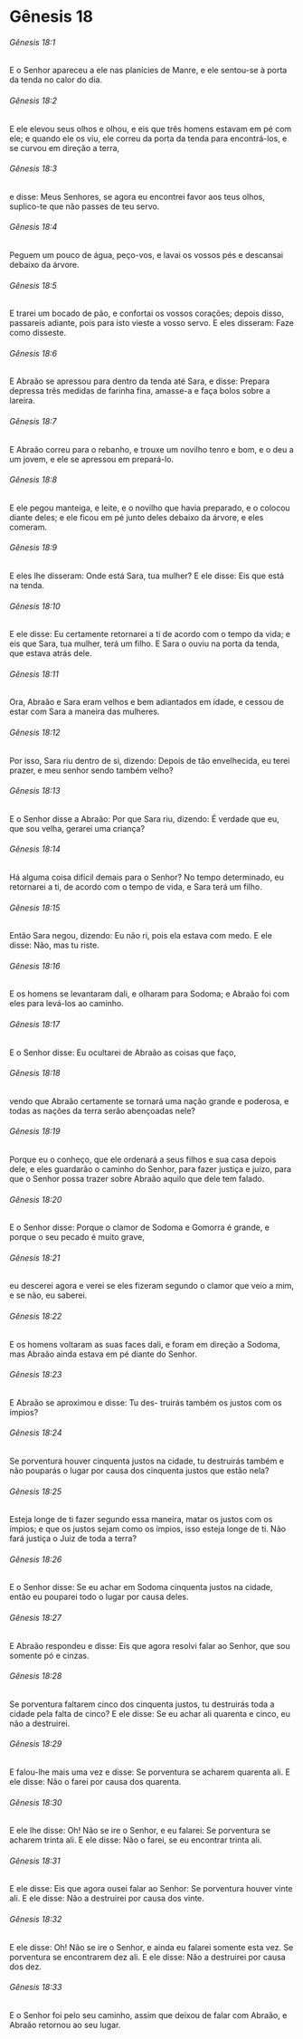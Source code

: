 # Gênesis 18

###### Gênesis 18:1

E o Senhor apareceu a ele nas planícies de Manre, e ele sentou-se à porta da tenda no calor do dia.

###### Gênesis 18:2

E ele elevou seus olhos e olhou, e eis que três homens estavam em pé com ele; e quando ele os viu, ele correu da porta da tenda para encontrá-los, e se curvou em direção a terra,

###### Gênesis 18:3

e disse: Meus Senhores, se agora eu encontrei favor aos teus olhos, suplico-te que não passes de teu servo.

###### Gênesis 18:4

Peguem um pouco de água, peço-vos, e lavai os vossos pés e descansai debaixo da árvore.

###### Gênesis 18:5

E trarei um bocado de pão, e confortai os vossos corações; depois disso, passareis adiante, pois para isto vieste a vosso servo. E eles disseram: Faze como disseste.

###### Gênesis 18:6

E Abraão se apressou para dentro da tenda até Sara, e disse: Prepara depressa três medidas de farinha fina, amasse-a e faça bolos sobre a lareira.

###### Gênesis 18:7

E Abraão correu para o rebanho, e trouxe um novilho tenro e bom, e o deu a um jovem, e ele se apressou em prepará-lo.

###### Gênesis 18:8

E ele pegou manteiga, e leite, e o novilho que havia preparado, e o colocou diante deles; e ele ficou em pé junto deles debaixo da árvore, e eles comeram.

###### Gênesis 18:9

E eles lhe disseram: Onde está Sara, tua mulher? E ele disse: Eis que está na tenda.

###### Gênesis 18:10

E ele disse: Eu certamente retornarei a ti de acordo com o tempo da vida; e eis que Sara, tua mulher, terá um filho. E Sara o ouviu na porta da tenda, que estava atrás dele.

###### Gênesis 18:11

Ora, Abraão e Sara eram velhos e bem adiantados em idade, e cessou de estar com Sara a maneira das mulheres.

###### Gênesis 18:12

Por isso, Sara riu dentro de si, dizendo: Depois de tão envelhecida, eu terei prazer, e meu senhor sendo também velho?

###### Gênesis 18:13

E o Senhor disse a Abraão: Por que Sara riu, dizendo: É verdade que eu, que sou velha, gerarei uma criança?

###### Gênesis 18:14

Há alguma coisa difícil demais para o Senhor? No tempo determinado, eu retornarei a ti, de acordo com o tempo de vida, e Sara terá um filho.

###### Gênesis 18:15

Então Sara negou, dizendo: Eu não ri, pois ela estava com medo. E ele disse: Não, mas tu riste.

###### Gênesis 18:16

E os homens se levantaram dali, e olharam para Sodoma; e Abraão foi com eles para levá-los ao caminho.

###### Gênesis 18:17

E o Senhor disse: Eu ocultarei de Abraão as coisas que faço,

###### Gênesis 18:18

vendo que Abraão certamente se tornará uma nação grande e poderosa, e todas as nações da terra serão abençoadas nele?

###### Gênesis 18:19

Porque eu o conheço, que ele ordenará a seus filhos e sua casa depois dele, e eles guardarão o caminho do Senhor, para fazer justiça e juízo, para que o Senhor possa trazer sobre Abraão aquilo que dele tem falado.

###### Gênesis 18:20

E o Senhor disse: Porque o clamor de Sodoma e Gomorra é grande, e porque o seu pecado é muito grave,

###### Gênesis 18:21

eu descerei agora e verei se eles fizeram segundo o clamor que veio a mim, e se não, eu saberei.

###### Gênesis 18:22

E os homens voltaram as suas faces dali, e foram em direção a Sodoma, mas Abraão ainda estava em pé diante do Senhor.

###### Gênesis 18:23

E Abraão se aproximou e disse: Tu des- truirás também os justos com os ímpios?

###### Gênesis 18:24

Se porventura houver cinquenta justos na cidade, tu destruirás também e não pouparás o lugar por causa dos cinquenta justos que estão nela?

###### Gênesis 18:25

Esteja longe de ti fazer segundo essa maneira, matar os justos com os ímpios; e que os justos sejam como os ímpios, isso esteja longe de ti. Não fará justiça o Juiz de toda a terra?

###### Gênesis 18:26

E o Senhor disse: Se eu achar em Sodoma cinquenta justos na cidade, então eu pouparei todo o lugar por causa deles.

###### Gênesis 18:27

E Abraão respondeu e disse: Eis que agora resolvi falar ao Senhor, que sou somente pó e cinzas.

###### Gênesis 18:28

Se porventura faltarem cinco dos cinquenta justos, tu destruirás toda a cidade pela falta de cinco? E ele disse: Se eu achar ali quarenta e cinco, eu não a destruirei.

###### Gênesis 18:29

E falou-lhe mais uma vez e disse: Se porventura se acharem quarenta ali. E ele disse: Não o farei por causa dos quarenta.

###### Gênesis 18:30

E ele lhe disse: Oh! Não se ire o Senhor, e eu falarei: Se porventura se acharem trinta ali. E ele disse: Não o farei, se eu encontrar trinta ali.

###### Gênesis 18:31

E ele disse: Eis que agora ousei falar ao Senhor: Se porventura houver vinte ali. E ele disse: Não a destruirei por causa dos vinte.

###### Gênesis 18:32

E ele disse: Oh! Não se ire o Senhor, e ainda eu falarei somente esta vez. Se porventura se encontrarem dez ali. E ele disse: Não a destruirei por causa dos dez.

###### Gênesis 18:33

E o Senhor foi pelo seu caminho, assim que deixou de falar com Abraão, e Abraão retornou ao seu lugar.

